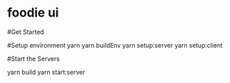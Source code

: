 # foodie ui

#Get Started

#Setup environment 
yarn
yarn buildEnv 
yarn setup:server
yarn setup:client

#Start the Servers

yarn build
yarn start:server
